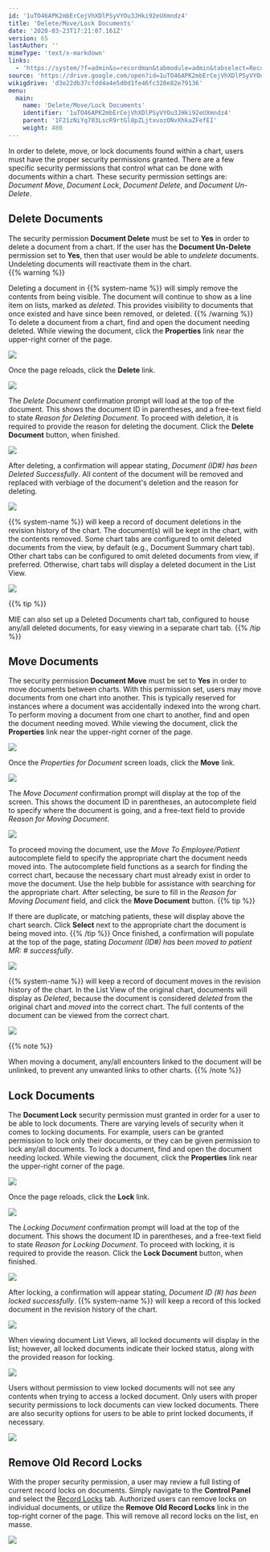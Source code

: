 ```yaml
---
id: '1uTO46APK2mbErCejVhXDlPSyVYOu3JHki92eUXmndz4'
title: 'Delete/Move/Lock Documents'
date: '2020-03-23T17:21:07.161Z'
version: 65
lastAuthor: ''
mimeType: 'text/x-markdown'
links:
  - 'https://system/?f=admin&s=recordman&tabmodule=admin&tabselect=Record+Locks'
source: 'https://drive.google.com/open?id=1uTO46APK2mbErCejVhXDlPSyVYOu3JHki92eUXmndz4'
wikigdrive: 'd3e22db37cfdd4a4e5d0d1fe46fc320e82e79136'
menu:
  main:
    name: 'Delete/Move/Lock Documents'
    identifier: '1uTO46APK2mbErCejVhXDlPSyVYOu3JHki92eUXmndz4'
    parent: '1F21zNiYq703LscR9rtGl8pZLjtxvozONvXhkaZFefEI'
    weight: 480
---
```

In order to delete, move, or lock documents found within a chart, users must have the proper security permissions granted. There are a few specific security permissions that control what can be done with documents within a chart. These security permission settings are: *Document Move*, *Document Lock*, *Document Delete*, and *Document Un-Delete*.
  
## Delete Documents  
  
The security permission **Document Delete** must be set to **Yes** in order to delete a document from a chart. If the user has the **Document Un-Delete** permission set to **Yes**, then that user would be able to *undelete* documents. Undeleting documents will reactivate them in the chart.  
{{% warning %}}

Deleting a document in {{% system-name %}} will simply remove the contents from being visible. The document will continue to show as a line item on lists, marked as *deleted*. This provides visibility to documents that once existed and have since been removed, or deleted.
{{% /warning %}}
To delete a document from a chart, find and open the document needing deleted. While viewing the document, click the **Properties** link near the upper-right corner of the page.
  
![](../delete-move-lock-documents.assets/45c3efbfece2b0dfdd229cb41adcb026.png)  

Once the page reloads, click the **Delete** link.
  
![](../delete-move-lock-documents.assets/797519ed3d4d01e8a86e2503832186cc.png)  

The *Delete Document* confirmation prompt will load at the top of the document. This shows the document ID in parentheses, and a free-text field to state *Reason for Deleting Document*. To proceed with deletion, it is required to provide the reason for deleting the document. Click the **Delete Document** button, when finished.
  
![](../delete-move-lock-documents.assets/db0ab9bd016d8051329e17b85bb9c51d.png)  

After deleting, a confirmation will appear stating, *Document (ID#) has been Deleted Successfully*. All content of the document will be removed and replaced with verbiage of the document's deletion and the reason for deleting.
  
![](../delete-move-lock-documents.assets/a12c66e489386d4bc9067a0f79213ae2.png)  

{{% system-name %}} will keep a record of document deletions in the revision history of the chart. The document(s) will be kept in the chart, with the contents removed. Some chart tabs are configured to omit deleted documents from the view, by default (e.g., Document Summary chart tab). Other chart tabs can be configured to omit deleted documents from view, if preferred. Otherwise, chart tabs will display a deleted document in the List View.
  
![](../delete-move-lock-documents.assets/8da2e38a1f57a2c08a215fd9767f1332.png)  

{{% tip %}}

MIE can also set up a Deleted Documents chart tab, configured to house any/all deleted documents, for easy viewing in a separate chart tab.
{{% /tip %}}
  
## Move Documents  

The security permission **Document Move** must be set to **Yes** in order to move documents between charts. With this permission set, users may move documents from one chart into another. This is typically reserved for instances where a document was accidentally indexed into the wrong chart.
To perform moving a document from one chart to another, find and open the document needing moved. While viewing the document, click the **Properties** link near the upper-right corner of the page.
  
![](../delete-move-lock-documents.assets/58fa967f667590827b004197bb77b595.png)  

Once the *Properties for Document* screen loads, click the **Move** link.
  
![](../delete-move-lock-documents.assets/43ae58f888df5b6cfd8a354496547fc9.png)  

The *Move Document* confirmation prompt will display at the top of the screen. This shows the document ID in parentheses, an autocomplete field to specify where the document is going, and a free-text field to provide *Reason for Moving Document*.
  
![](../delete-move-lock-documents.assets/3ba3e8865b7ed609dab2cfe71f457cf2.png)  

To proceed moving the document, use the *Move To Employee/Patient* autocomplete field to specify the appropriate chart the document needs moved into. The autocomplete field functions as a search for finding the correct chart, because the necessary chart must already exist in order to move the document. Use the help bubble for assistance with searching for the appropriate chart.
After selecting, be sure to fill in the *Reason for Moving Document* field, and click the **Move Document** button.
{{% tip %}}

If there are duplicate, or matching patients, these will display above the chart search. Click **Select** next to the appropriate chart the document is being moved into.
{{% /tip %}}
Once finished, a confirmation will populate at the top of the page, stating *Document (ID#) has been moved to patient MR: # successfully*.
  
![](../delete-move-lock-documents.assets/e27ceebd6c9bf5b2e0f9f51c0579f7df.png)  

{{% system-name %}} will keep a record of document moves in the revision history of the chart. In the List View of the original chart, documents will display as *Deleted*, because the document is considered *deleted* from the original chart and *moved* into the correct chart. The full contents of the document can be viewed from the correct chart.
  
![](../delete-move-lock-documents.assets/7c5dadc9fa83bc490e15dcc3c9bda789.png)  

{{% note %}}

When moving a document, any/all encounters linked to the document will be unlinked, to prevent any unwanted links to other charts.
{{% /note %}}
  
## Lock Documents  

The **Document Lock** security permission must granted in order for a user to be able to lock documents. There are varying levels of security when it comes to locking documents. For example, users can be granted permission to lock only their documents, or they can be given permission to lock any/all documents.
To lock a document, find and open the document needing locked. While viewing the document, click the **Properties** link near the upper-right corner of the page.
  
![](../delete-move-lock-documents.assets/58fa967f667590827b004197bb77b595.png)  

Once the page reloads, click the **Lock** link.
  
![](../delete-move-lock-documents.assets/ad74c9ec4326522bc2d7e338f8520e64.png)  

The *Locking Document* confirmation prompt will load at the top of the document. This shows the document ID in parentheses, and a free-text field to state *Reason for Locking Document*. To proceed with locking, it is required to provide the reason. Click the **Lock Document** button, when finished.
  
![](../delete-move-lock-documents.assets/7a39a7a1c8d0af05ec0111f5d6a4ab71.png)  

After locking, a confirmation will appear stating, *Document ID (#) has been locked successfully*. {{% system-name %}} will keep a record of this locked document in the revision history of the chart.
  
![](../delete-move-lock-documents.assets/e8d39885fcb863ad5616056527590644.png)  

When viewing document List Views, all locked documents will display in the list; however, all locked documents indicate their locked status, along with the provided reason for locking.
  
![](../delete-move-lock-documents.assets/fe28bdbde337d8f0d9245626754d8dc1.png)  

Users without permission to view locked documents will not see any contents when trying to access a locked document. Only users with proper security permissions to lock documents can view locked documents. There are also security options for users to be able to print locked documents, if necessary.
  
![](../delete-move-lock-documents.assets/f13bc18b4e30f1389e90a4f40c60ec88.png)  

  
## Remove Old Record Locks  

With the proper security permission, a user may review a full listing of current record locks on documents. Simply navigate to the **Control Panel** and select the [Record Locks](https://system/?f=admin&s=recordman&tabmodule=admin&tabselect=Record+Locks) tab. Authorized users can remove locks on individual documents, or utilize the **Remove Old Record Locks** link in the top-right corner of the page. This will remove all record locks on the list, en masse.
  
![](../delete-move-lock-documents.assets/851c34487c0f16ce5024ef2052fc3ed9.png)  


